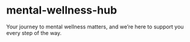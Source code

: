 ﻿# mental-wellness-hub
 Your journey to mental wellness matters, and we’re here to support you every step of the way.
 
